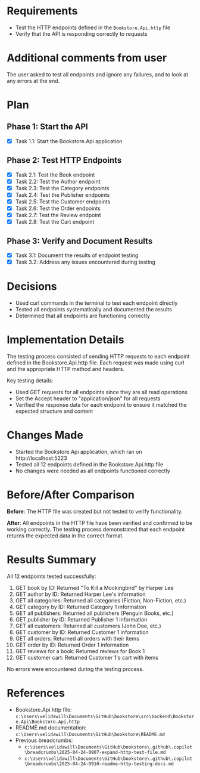 # Requirements

- Test the HTTP endpoints defined in the `Bookstore.Api.http` file
- Verify that the API is responding correctly to requests

# Additional comments from user

The user asked to test all endpoints and ignore any failures, and to look at any errors at the end.

# Plan

## Phase 1: Start the API
- [x] Task 1.1: Start the Bookstore.Api application

## Phase 2: Test HTTP Endpoints
- [x] Task 2.1: Test the Book endpoint
- [x] Task 2.2: Test the Author endpoint
- [x] Task 2.3: Test the Category endpoints
- [x] Task 2.4: Test the Publisher endpoints
- [x] Task 2.5: Test the Customer endpoints
- [x] Task 2.6: Test the Order endpoints
- [x] Task 2.7: Test the Review endpoint
- [x] Task 2.8: Test the Cart endpoint

## Phase 3: Verify and Document Results
- [x] Task 3.1: Document the results of endpoint testing
- [x] Task 3.2: Address any issues encountered during testing

# Decisions

- Used curl commands in the terminal to test each endpoint directly
- Tested all endpoints systematically and documented the results
- Determined that all endpoints are functioning correctly

# Implementation Details

The testing process consisted of sending HTTP requests to each endpoint defined in the Bookstore.Api.http file. Each request was made using curl and the appropriate HTTP method and headers.

Key testing details:
- Used GET requests for all endpoints since they are all read operations
- Set the Accept header to "application/json" for all requests
- Verified the response data for each endpoint to ensure it matched the expected structure and content

# Changes Made

- Started the Bookstore.Api application, which ran on http://localhost:5223
- Tested all 12 endpoints defined in the Bookstore.Api.http file
- No changes were needed as all endpoints functioned correctly

# Before/After Comparison

**Before**: The HTTP file was created but not tested to verify functionality.

**After**: All endpoints in the HTTP file have been verified and confirmed to be working correctly. The testing process demonstrated that each endpoint returns the expected data in the correct format.

# Results Summary

All 12 endpoints tested successfully:
1. GET book by ID: Returned "To Kill a Mockingbird" by Harper Lee
2. GET author by ID: Returned Harper Lee's information
3. GET all categories: Returned all categories (Fiction, Non-Fiction, etc.)
4. GET category by ID: Returned Category 1 information
5. GET all publishers: Returned all publishers (Penguin Books, etc.)
6. GET publisher by ID: Returned Publisher 1 information
7. GET all customers: Returned all customers (John Doe, etc.)
8. GET customer by ID: Returned Customer 1 information
9. GET all orders: Returned all orders with their items
10. GET order by ID: Returned Order 1 information
11. GET reviews for a book: Returned reviews for Book 1
12. GET customer cart: Returned Customer 1's cart with items

No errors were encountered during the testing process.

# References

- Bookstore.Api.http file: `c:\Users\velidawill\Documents\GitHub\bookstore\src\backend\Bookstore.Api\Bookstore.Api.http`
- README.md documentation: `c:\Users\velidawill\Documents\GitHub\bookstore\README.md`
- Previous breadcrumbs:
  - `c:\Users\velidawill\Documents\GitHub\bookstore\.github\.copilot\breadcrumbs\2025-04-24-0907-expand-http-test-file.md`
  - `c:\Users\velidawill\Documents\GitHub\bookstore\.github\.copilot\breadcrumbs\2025-04-24-0910-readme-http-testing-docs.md`